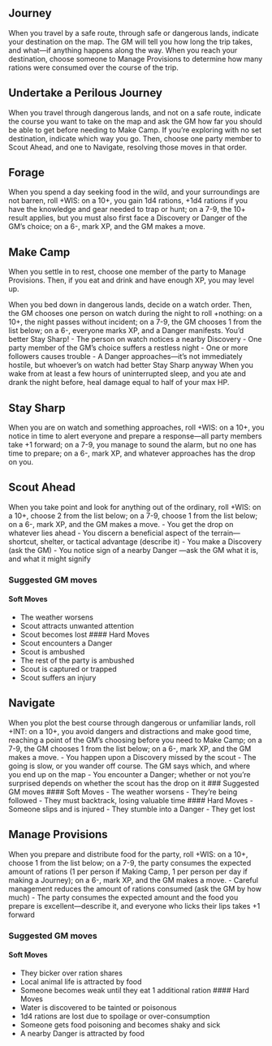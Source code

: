 <h2 id="journey">Journey</h2>
<p>When you travel by a safe route, through safe or dangerous lands, indicate your destination on the map. The GM will tell you how long the trip takes, and what—if anything happens along the way. When you reach your destination, choose someone to Manage Provisions to determine how many rations were consumed over the course of the trip.</p>
<h2 id="undertake-a-perilous-journey">Undertake a Perilous Journey</h2>
<p>When you travel through dangerous lands, and not on a safe route, indicate the course you want to take on the map and ask the GM how far you should be able to get before needing to Make Camp. If you’re exploring with no set destination, indicate which way you go. Then, choose one party member to Scout Ahead, and one to Navigate, resolving those moves in that order.</p>
<h2 id="forage">Forage</h2>
<p>When you spend a day seeking food in the wild, and your surroundings are not barren, roll +WIS: on a 10+, you gain 1d4 rations, +1d4 rations if you have the knowledge and gear needed to trap or hunt; on a 7-9, the 10+ result applies, but you must also first face a Discovery or Danger of the GM’s choice; on a 6-, mark XP, and the GM makes a move.</p>
<h2 id="make-camp">Make Camp</h2>
<p>When you settle in to rest, choose one member of the party to Manage Provisions. Then, if you eat and drink and have enough XP, you may level up.</p>
<p>When you bed down in dangerous lands, decide on a watch order. Then, the GM chooses one person on watch during the night to roll +nothing: on a 10+, the night passes without incident; on a 7-9, the GM chooses 1 from the list below; on a 6-, everyone marks XP, and a Danger manifests. You’d better Stay Sharp! - The person on watch notices a nearby Discovery - One party member of the GM’s choice suffers a restless night - One or more followers causes trouble - A Danger approaches—it’s not immediately hostile, but whoever’s on watch had better Stay Sharp anyway When you wake from at least a few hours of uninterrupted sleep, and you ate and drank the night before, heal damage equal to half of your max HP.</p>
<h2 id="stay-sharp">Stay Sharp</h2>
<p>When you are on watch and something approaches, roll +WIS: on a 10+, you notice in time to alert everyone and prepare a response—all party members take +1 forward; on a 7-9, you manage to sound the alarm, but no one has time to prepare; on a 6-, mark XP, and whatever approaches has the drop on you.</p>
<h2 id="scout-ahead">Scout Ahead</h2>
<p>When you take point and look for anything out of the ordinary, roll +WIS: on a 10+, choose 2 from the list below; on a 7-9, choose 1 from the list below; on a 6-, mark XP, and the GM makes a move. - You get the drop on whatever lies ahead - You discern a beneficial aspect of the terrain—shortcut, shelter, or tactical advantage (describe it) - You make a Discovery (ask the GM) - You notice sign of a nearby Danger —ask the GM what it is, and what it might signify</p>
<h3 id="suggested-gm-moves">Suggested GM moves</h3>
<h4 id="soft-moves">Soft Moves</h4>
<ul>
<li>The weather worsens</li>
<li>Scout attracts unwanted attention</li>
<li>Scout becomes lost #### Hard Moves</li>
<li>Scout encounters a Danger</li>
<li>Scout is ambushed</li>
<li>The rest of the party is ambushed</li>
<li>Scout is captured or trapped</li>
<li>Scout suffers an injury</li>
</ul>
<h2 id="navigate">Navigate</h2>
<p>When you plot the best course through dangerous or unfamiliar lands, roll +INT: on a 10+, you avoid dangers and distractions and make good time, reaching a point of the GM’s choosing before you need to Make Camp; on a 7-9, the GM chooses 1 from the list below; on a 6-, mark XP, and the GM makes a move. - You happen upon a Discovery missed by the scout - The going is slow, or you wander off course. The GM says which, and where you end up on the map - You encounter a Danger; whether or not you’re surprised depends on whether the scout has the drop on it ### Suggested GM moves #### Soft Moves - The weather worsens - They’re being followed - They must backtrack, losing valuable time #### Hard Moves - Someone slips and is injured - They stumble into a Danger - They get lost</p>
<h2 id="manage-provisions">Manage Provisions</h2>
<p>When you prepare and distribute food for the party, roll +WIS: on a 10+, choose 1 from the list below; on a 7-9, the party consumes the expected amount of rations (1 per person if Making Camp, 1 per person per day if making a Journey); on a 6-, mark XP, and the GM makes a move. - Careful management reduces the amount of rations consumed (ask the GM by how much) - The party consumes the expected amount and the food you prepare is excellent—describe it, and everyone who licks their lips takes +1 forward</p>
<h3 id="suggested-gm-moves-1">Suggested GM moves</h3>
<h4 id="soft-moves-1">Soft Moves</h4>
<ul>
<li>They bicker over ration shares</li>
<li>Local animal life is attracted by food</li>
<li>Someone becomes weak until they eat 1 additional ration #### Hard Moves</li>
<li>Water is discovered to be tainted or poisonous</li>
<li>1d4 rations are lost due to spoilage or over-consumption</li>
<li>Someone gets food poisoning and becomes shaky and sick</li>
<li>A nearby Danger is attracted by food</li>
</ul>
